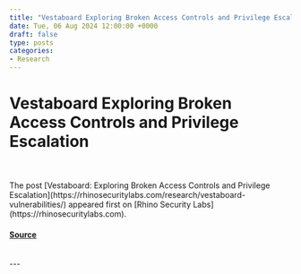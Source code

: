 ```yaml
---
title: "Vestaboard Exploring Broken Access Controls and Privilege Escalation"
date: Tue, 06 Aug 2024 12:00:00 +0000
draft: false
type: posts
categories: 
- Research
---
```

# Vestaboard Exploring Broken Access Controls and Privilege Escalation

<br/>

<br/>
The post [Vestaboard: Exploring Broken Access Controls and Privilege Escalation](https://rhinosecuritylabs.com/research/vestaboard-vulnerabilities/) appeared first on [Rhino Security Labs](https://rhinosecuritylabs.com).

#### [Source](https://rhinosecuritylabs.com/research/vestaboard-vulnerabilities/)

<br/>
---
